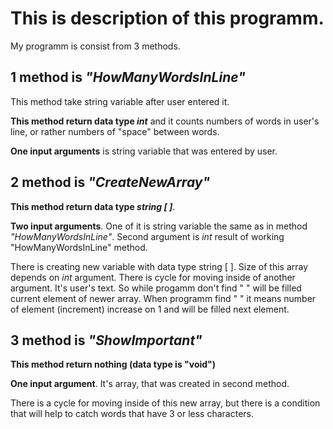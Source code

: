 # This is description of this programm.

My programm is consist from 3 methods.

## **1 method is *"HowManyWordsInLine"***

This method take string variable after user entered it. 

**This method return data type *int*** and it counts numbers of words in user's line, or rather numbers of "space" between words.

**One input arguments** is string variable that was entered by user.

## **2 method is *"CreateNewArray"***

**This method return data type *string [ ]***. 

**Two input arguments**. One of it is string variable the same as in method *"HowManyWordsInLine"*. Second argument is *int* result of working "HowManyWordsInLine" method.

There is creating new variable with data type string [ ]. Size of this array depends on *int* argument. There is cycle for moving inside of another argument. It's user's text. So while progamm don't find " " will be filled current element of newer array. When programm find " " it means number of element (increment) increase on 1 and will be filled next element.

## **3 method is *"ShowImportant"***

**This method return nothing (data type is "void")**

**One input argument**. It's array, that was created in second method.

There is a cycle for moving inside of this new array, but there is a condition that will help to catch words that have 3 or less characters.
